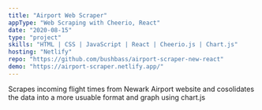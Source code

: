 ```yaml
---
title: "Airport Web Scraper"
appType: "Web Scraping with Cheerio, React"
date: "2020-08-15"
type: "project"
skills: "HTML | CSS | JavaScript | React | Cheerio.js | Chart.js"
hosting: "Netlify"
repo: "https://github.com/bushbass/airport-scraper-new-react"
demo: "https://airport-scraper.netlify.app/"
---
```


Scrapes incoming flight times from Newark Airport website and cosolidates the data into a more usuable format and graph using chart.js
